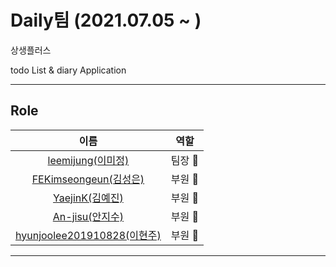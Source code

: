 # Daily팀 (2021.07.05 ~ )
상생플러스

todo List & diary Application

-------------------
## Role
|                            이름                             |              역할              |
| :---------------------------------------------------------: | :----------------------------: |
|   [leemijung(이미정)](https://github.com/leemijung)     |       팀장 👑        |
|   [FEKimseongeun(김성은)](https://github.com/FEKimseongeun)   |        부원 👑         |
|   [YaejinK(김예진)](https://github.com/YaejinK)   |        부원 👑         |
|   [An-jisu(안지수)](https://github.com/An-jisu)   |        부원 👑         |
|   [hyunjoolee201910828(이현주)](https://github.com/hyunjoolee201910828)   |        부원 👑         |

-------------------

